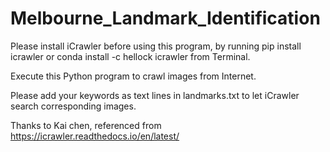 # Melbourne_Landmark_Identification

Please install iCrawler before using this program, by running pip install icrawler or conda install -c hellock icrawler from Terminal.

Execute this Python program to crawl images from Internet.

Please add your keywords as text lines in landmarks.txt to let iCrawler search corresponding images.

Thanks to Kai chen, referenced from https://icrawler.readthedocs.io/en/latest/
